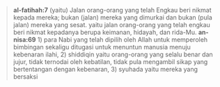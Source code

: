 > **al-fatihah:7** (yaitu) Jalan orang-orang yang telah Engkau beri nikmat kepada mereka; bukan (jalan) mereka yang dimurkai dan bukan (pula jalan) mereka yang sesat.
> yaitu jalan orang-orang yang telah engkau beri nikmat kepadanya berupa keimanan, hidayah, dan rida-Mu.
> **an-nisa:69** 1) para Nabi yang telah dipilih oleh Allah untuk memperoleh bimbingan sekaligu ditugasi untuk menuntun manusia menuju kebenaran ilahi, 2) shiddiqin yaitu orang-orang yang selalu benar dan jujur, tidak ternodai oleh kebatilan, tidak pula mengambil sikap yang bertentangan dengan kebenaran, 3) syuhada yaitu mereka yang bersaksi
